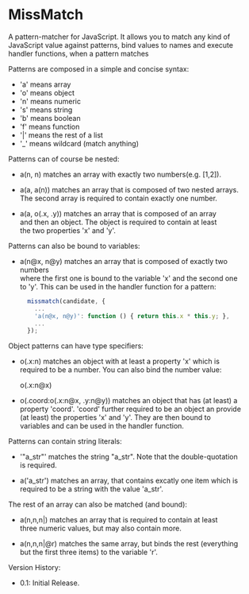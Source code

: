 MissMatch
=========

A pattern-matcher for JavaScript. It allows you to match any kind of  
JavaScript value against patterns, bind values to names and execute  
handler functions, when a pattern matches  

Patterns are composed in a simple and concise syntax:  

  - 'a' means array
  - 'o' means object
  - 'n' means numeric
  - 's' means string
  - 'b' means boolean
  - 'f' means function
  - '|' means the rest of a list
  - '_' means wildcard (match anything)


Patterns can of course be nested:  

  - a(n, n) matches an array with exactly two numbers(e.g. [1,2]).  
  
  - a(a, a(n)) matches an array that is composed of two nested arrays.  
    The second array is required to contain exactly one number.  
  
  - a(a, o(.x, .y)) matches an array that is composed of an array  
    and then an object. The object is required to contain at least  
    the two properties 'x' and 'y'.  


Patterns can also be bound to variables:  

  - a(n@x, n@y) matches an array that is composed of exactly two numbers  
    where the first one is bound to the variable 'x' and the second one  
    to 'y'. This can be used in the handler function for a pattern:  
    ```javascript
      missmatch(candidate, {  
        ...  
        'a(n@x, n@y)': function () { return this.x * this.y; },  
        ...  
      });  
    ```
    
    
Object patterns can have type specifiers:  

  - o(.x:n) matches an object with at least a property 'x' which is  
    required to be a number. You can also bind the number value:  
    
      o(.x:n@x)  
      
  - o(.coord:o(.x:n@x, .y:n@y)) matches an object that has (at least) a  
    property 'coord'. 'coord' further required to be an object an provide  
    (at least) the properties 'x' and 'y'. They are then bound to  
    variables and can be used in the handler function.  
    

Patterns can contain string literals:  

  - '"a_str"' matches the string "a_str". Note that the double-quotation  
    is required.  
    
  - a('a_str') matches an array, that contains excatly one item which is  
    required to be a string with the value 'a_str'.  
    
    
The rest of an array can also be matched (and bound):  

  - a(n,n,n|) matches an array that is required to contain at least  
    three numeric values, but may also contain more.  
    
  - a(n,n,n|@r) matches the same array, but binds the rest (everything  
    but the first three items) to the variable 'r'.  


Version History:  

  - 0.1: Initial Release.  
